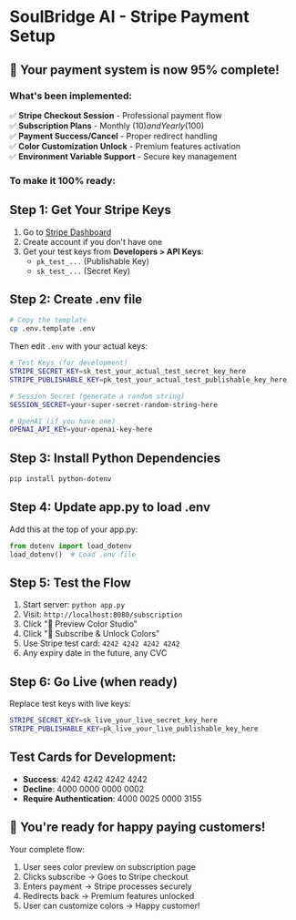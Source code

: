 # SoulBridge AI - Stripe Payment Setup

## 🚀 Your payment system is now 95% complete!

### What's been implemented:
✅ **Stripe Checkout Session** - Professional payment flow  
✅ **Subscription Plans** - Monthly ($10) and Yearly ($100)  
✅ **Payment Success/Cancel** - Proper redirect handling  
✅ **Color Customization Unlock** - Premium features activation  
✅ **Environment Variable Support** - Secure key management  

### To make it 100% ready:

## Step 1: Get Your Stripe Keys

1. Go to [Stripe Dashboard](https://dashboard.stripe.com/)
2. Create account if you don't have one
3. Get your test keys from **Developers > API Keys**:
   - `pk_test_...` (Publishable Key)
   - `sk_test_...` (Secret Key)

## Step 2: Create .env file

```bash
# Copy the template
cp .env.template .env
```

Then edit `.env` with your actual keys:

```bash
# Test Keys (for development)
STRIPE_SECRET_KEY=sk_test_your_actual_test_secret_key_here
STRIPE_PUBLISHABLE_KEY=pk_test_your_actual_test_publishable_key_here

# Session Secret (generate a random string)
SESSION_SECRET=your-super-secret-random-string-here

# OpenAI (if you have one)
OPENAI_API_KEY=your-openai-key-here
```

## Step 3: Install Python Dependencies

```bash
pip install python-dotenv
```

## Step 4: Update app.py to load .env

Add this at the top of your app.py:

```python
from dotenv import load_dotenv
load_dotenv()  # Load .env file
```

## Step 5: Test the Flow

1. Start server: `python app.py`
2. Visit: `http://localhost:8080/subscription`
3. Click "🎨 Preview Color Studio" 
4. Click "🚀 Subscribe & Unlock Colors"
5. Use Stripe test card: `4242 4242 4242 4242`
6. Any expiry date in the future, any CVC

## Step 6: Go Live (when ready)

Replace test keys with live keys:
```bash
STRIPE_SECRET_KEY=sk_live_your_live_secret_key_here
STRIPE_PUBLISHABLE_KEY=pk_live_your_live_publishable_key_here
```

## Test Cards for Development:
- **Success**: 4242 4242 4242 4242
- **Decline**: 4000 0000 0000 0002
- **Require Authentication**: 4000 0025 0000 3155

## 🎉 You're ready for happy paying customers!

Your complete flow:
1. User sees color preview on subscription page
2. Clicks subscribe → Goes to Stripe checkout
3. Enters payment → Stripe processes securely
4. Redirects back → Premium features unlocked
5. User can customize colors → Happy customer!